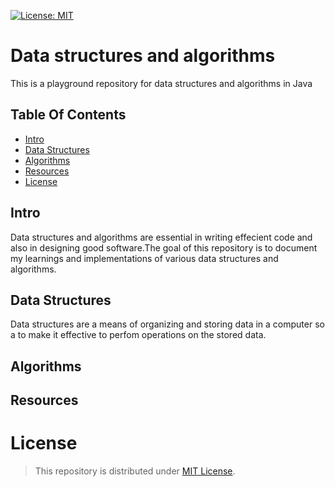[![License: MIT](https://img.shields.io/badge/License-MIT-yellow.svg)](https://opensource.org/licenses/MIT)

# Data structures and algorithms
This is a playground repository for data structures and algorithms in Java
## Table Of Contents
- [Intro](#Intro)
- [Data Structures](#data-structures)
- [Algorithms](#algorithms)
- [Resources](#resources)
- [License](#license)

## Intro
Data structures and algorithms are essential in writing effecient code and also in designing good software.The goal
of this repository is to document my learnings and implementations of various data structures and algorithms.

## Data Structures
Data structures are a means of organizing and storing data in a computer so a to make it effective to perfom operations 
on the stored data.
## Algorithms

## Resources

# License
> This repository is distributed under [MIT License](https://opensource.org/licenses/MIT).


